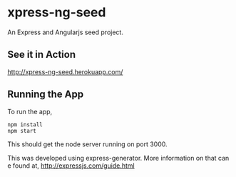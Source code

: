 xpress-ng-seed
==============

An Express and Angularjs seed project.

See it in Action
----------------

http://xpress-ng-seed.herokuapp.com/

Running the App
---------------

To run the app,

    npm install
    npm start

This should get the node server running on port 3000.

This was developed using express-generator. More information on that can e found at, http://expressjs.com/guide.html